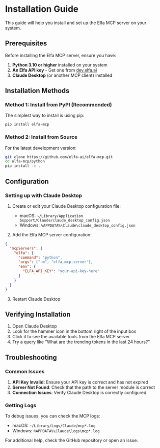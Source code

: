 # Installation Guide

This guide will help you install and set up the Elfa MCP server on your system.

## Prerequisites

Before installing the Elfa MCP server, ensure you have:

1. **Python 3.10 or higher** installed on your system
2. **An Elfa API key** - Get one from [dev.elfa.ai](https://elfa.ai)
3. **Claude Desktop** (or another MCP client) installed

## Installation Methods

### Method 1: Install from PyPI (Recommended)

The simplest way to install is using pip:

```bash
pip install elfa-mcp
```

### Method 2: Install from Source

For the latest development version:

```bash
git clone https://github.com/elfa-ai/elfa-mcp.git
cd elfa-mcp/python
pip install -e .
```

## Configuration

### Setting up with Claude Desktop

1. Create or edit your Claude Desktop configuration file:
   * macOS: `~/Library/Application Support/Claude/claude_desktop_config.json`
   * Windows: `%APPDATA%\Claude\claude_desktop_config.json`

2. Add the Elfa MCP server configuration:

```json
{
  "mcpServers": {
    "elfa": {
      "command": "python",
      "args": ["-m", "elfa_mcp.server"],
      "env": {
        "ELFA_API_KEY": "your-api-key-here"
      }
    }
  }
}
```

3. Restart Claude Desktop

## Verifying Installation

1. Open Claude Desktop
2. Look for the hammer icon in the bottom right of the input box
3. Click it to see the available tools from the Elfa MCP server
4. Try a query like "What are the trending tokens in the last 24 hours?"

## Troubleshooting

### Common Issues

1. **API Key Invalid**: Ensure your API key is correct and has not expired
2. **Server Not Found**: Check that the path to the server module is correct
3. **Connection Issues**: Verify Claude Desktop is correctly configured

### Getting Logs

To debug issues, you can check the MCP logs:

* macOS: `~/Library/Logs/Claude/mcp*.log`
* Windows: `%APPDATA%\Claude\logs\mcp*.log`

For additional help, check the GitHub repository or open an issue.